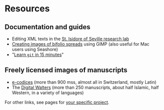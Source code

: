 # Resources #


## Documentation and guides ##


- Editing XML texts in the [St. Isidore of Seville research lab](guides/editing-in-lab.html)
- [Creating images of bifolio spreads](guides/gimp-bifolio.html) using GIMP (also useful for Mac users using Seashore)
- "[Learn `git` in 15 minutes](http://try.github.io/levels/1/challenges/1)"

## Freely licensed images of manuscripts ##

- [e-codices](http://www.e-codices.unifr.ch/) (more than 900 mss, almost all in Switzerland, mostly Latin)
- The [Digital Walters](http://www.thedigitalwalters.org/01_ACCESS_WALTERS_MANUSCRIPTS.html) (more than 250 manuscripts, about half Islamic, half Western, in a variety of languages)


For other links, see pages for [your specific project](projects.html).